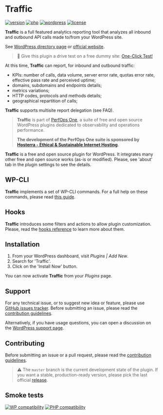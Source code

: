 # Traffic
[![version](https://badgen.net/github/release/Pierre-Lannoy/wp-traffic/)](https://wordpress.org/plugins/traffic/)
[![php](https://badgen.net/badge/php/7.2+/green)](https://wordpress.org/plugins/traffic/)
[![wordpress](https://badgen.net/badge/wordpress/5.2+/green)](https://wordpress.org/plugins/traffic/)
[![license](https://badgen.net/github/license/Pierre-Lannoy/wp-traffic/)](/license.txt)

__Traffic__ is a full featured analytics reporting tool that analyzes all inbound and outbound API calls made to/from your WordPress site.

See [WordPress directory page](https://wordpress.org/plugins/traffic/) or [official website](https://perfops.one/traffic).

> 🎁 Give this plugin a drive test on a free dummy site: [One-Click Test!](https://tastewp.com/new/?pre-installed-plugin-slug=traffic)

At this time, __Traffic__ can report, for inbound and outbound traffic:

* KPIs: number of calls, data volume, server error rate, quotas error rate, effective pass rate and perceived uptime;
* domains, subdomains and endpoints details;
* metrics variations;
* HTTP codes, protocols and methods details;
* geographical repartition of calls;

__Traffic__ supports multisite report delegation (see FAQ).

> __Traffic__ is part of [PerfOps One](https://perfops.one/), a suite of free and open source WordPress plugins dedicated to observability and operations performance.
> 
> __The development of the PerfOps One suite is sponsored by [Hosterra - Ethical & Sustainable Internet Hosting](https://hosterra.eu/).__

__Traffic__ is a free and open source plugin for WordPress. It integrates many other free and open source works (as-is or modified). Please, see 'about' tab in the plugin settings to see the details.

## WP-CLI

__Traffic__ implements a set of WP-CLI commands. For a full help on these commands, please read [this guide](WP-CLI.md).

## Hooks

__Traffic__ introduces some filters and actions to allow plugin customization. Please, read the [hooks reference](HOOKS.md) to learn more about them.

## Installation

1. From your WordPress dashboard, visit _Plugins | Add New_.
2. Search for 'Traffic'.
3. Click on the 'Install Now' button.

You can now activate __Traffic__ from your _Plugins_ page.

## Support

For any technical issue, or to suggest new idea or feature, please use [GitHub issues tracker](https://github.com/Pierre-Lannoy/wp-traffic/issues). Before submitting an issue, please read the [contribution guidelines](CONTRIBUTING.md).

Alternatively, if you have usage questions, you can open a discussion on the [WordPress support page](https://wordpress.org/support/plugin/traffic/). 

## Contributing

Before submitting an issue or a pull request, please read the [contribution guidelines](CONTRIBUTING.md).

> ⚠️ The `master` branch is the current development state of the plugin. If you want a stable, production-ready version, please pick the last official [release](https://github.com/Pierre-Lannoy/wp-traffic/releases).

## Smoke tests
[![WP compatibility](https://plugintests.com/plugins/traffic/wp-badge.svg)](https://plugintests.com/plugins/traffic/latest)
[![PHP compatibility](https://plugintests.com/plugins/traffic/php-badge.svg)](https://plugintests.com/plugins/traffic/latest)